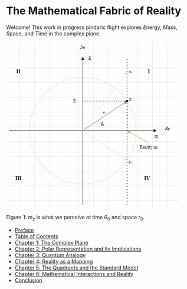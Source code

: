# The Mathematical Fabric of Reality

Welcome! This work in progress pindaric flight explores *E*nergy, *M*ass, *S*pace, and *T*ime in the complex plane.

![Complex Plane Illustration](./media/EMTS.jpg)

Figure 1: $m_z$ is what we perceive at time $\theta_0$ and space $r_0$. 

- [Preface](./PREFACE.md)
- [Table of Contents](./TOC.md)
- [Chapter 1: The Complex Plane](./CHAPTER1.md)
- [Chapter 2: Polar Representation and Its Implications](./CHAPTER2.md)
- [Chapter 3: Quantum Analogy](./CHAPTER3.md)
- [Chapter 4: Reality as a Mapping](./CHAPTER4.md)
- [Chapter 5: The Quadrants and the Standard Model](./CHAPTER5.md)
- [Chapter 6: Mathematical Interactions and Reality](./CHAPTER6.md)
- [Conclusion](./CONCLUSION.md)